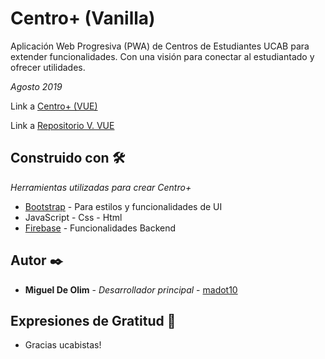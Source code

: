 # Centro+ (Vanilla)

Aplicación Web Progresiva (PWA) de Centros de Estudiantes UCAB para extender funcionalidades.
Con una visión para conectar al estudiantado y ofrecer utilidades.

*Agosto 2019*

Link a [Centro+ (VUE)](https://ceingenieria.github.io/)

Link a [Repositorio V. VUE](https://github.com/ceingenieria/ceingenieria.github.io)

## Construido con 🛠️

_Herramientas utilizadas para crear Centro+_

* [Bootstrap](https://getbootstrap.com/) - Para estilos y funcionalidades de UI
* JavaScript - Css - Html
* [Firebase](https://firebase.google.com) - Funcionalidades Backend

## Autor ✒️

* **Miguel De Olim** - *Desarrollador principal* - [madot10](https://github.com/Madot10)

## Expresiones de Gratitud 🎁

* Gracias ucabistas! 
